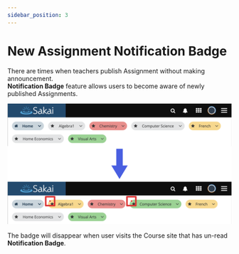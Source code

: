 ```yaml
---
sidebar_position: 3
---
```


# New Assignment Notification Badge
There are times when teachers publish Assignment without making announcement.  
**Notification Badge** feature allows users to become aware of newly published Assignments.

![Notification Badge](img/badge.png)

The badge will disappear when user visits the Course site that has un-read **Notification Badge**.
